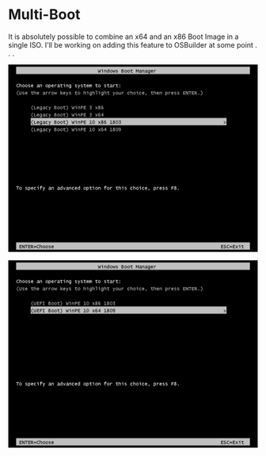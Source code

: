 # Multi-Boot

It is absolutely possible to combine an x64 and an x86 Boot Image in a single ISO.  I'll be working on adding this feature to OSBuilder at some point . . .

![BIOS](../../../.gitbook/assets/2018-10-16_15-06-55.png)

![UEFI](../../../.gitbook/assets/2018-10-16_15-07-00.png)

